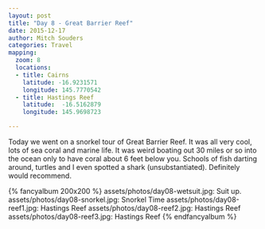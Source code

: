 ```yaml
---
layout: post
title: "Day 8 - Great Barrier Reef"
date: 2015-12-17
author: Mitch Souders
categories: Travel
mapping:
  zoom: 8
  locations:
  - title: Cairns
    latitude: -16.9231571
    longitude: 145.7770542
  - title: Hastings Reef
    latitude:  -16.5162879
    longitude: 145.9698723

---
```


Today we went on a snorkel tour of Great Barrier Reef. It was all very cool, lots
of sea coral and marine life. It was weird boating out 30 miles or so into the ocean
only to have coral about 6 feet below you. Schools of fish darting around, turtles
and I even spotted a shark (unsubstantiated). Definitely would recommend.

{% fancyalbum 200x200 %}
assets/photos/day08-wetsuit.jpg: Suit up.
assets/photos/day08-snorkel.jpg: Snorkel Time
assets/photos/day08-reef1.jpg: Hastings Reef
assets/photos/day08-reef2.jpg: Hastings Reef
assets/photos/day08-reef3.jpg: Hastings Reef
{% endfancyalbum %}
